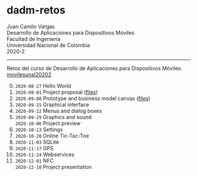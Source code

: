 # dadm-retos

Juan Camilo Vargas\
Desarrollo de Aplicaciones para Dispositivos Móviles\
Facultad de Ingeniería\
Universidad Nacional de Colombia\
2020-2

----

Retos del curso de Desarrollo de Aplicaciones para Dispositivos Móviles. [movilesunal20202](https://sites.google.com/site/movilesunal20202/)

00. `2020-08-27` Hello World
01. `2020-09-01` Project proposal ([files](https://drive.google.com/drive/folders/1UeRHGa-39mvW7520MCARS9NcAL7oweJi))
02. `2020-09-08` Prototype and business model canvas ([files](https://drive.google.com/drive/folders/1fPNCSjHeRw29xY7-mhYeIkU1miQYp-Qf))
03. `2020-09-15` Graphical interface
04. `2020-09-22` Menus and dialog boxes
05. `2020-09-29` Graphics and sound\
    `2020-10-06` Project preview
06. `2020-10-13` Settings
07. `2020-10-20` Online Tic-Tac-Toe
08. `2020-11-03` SQLite
09. `2020-11-17` GPS
10. `2020-11-24` Webservices
11. `2020-12-01` NFC\
    `2020-12-10` Project presentation

